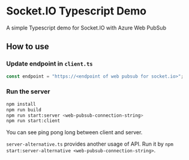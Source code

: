 
# Socket.IO Typescript Demo

A simple Typescript demo for Socket.IO with Azure Web PubSub

## How to use

### Update endpoint in `client.ts`

```js
const endpoint = "https://<endpoint of web pubsub for socket.io>";
```

### Run the server

```bash
npm install
npm run build
npm run start:server <web-pubsub-connection-string>
npm run start:client
```

You can see ping pong long between client and server.

`server-alternative.ts` provides another usage of API. Run it by `npm start:server-alternative <web-pubsub-connection-string>`.
